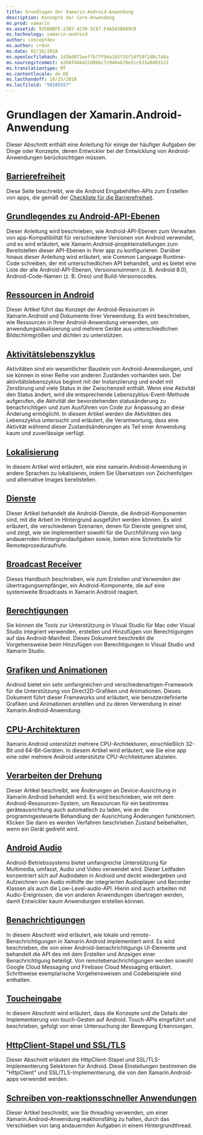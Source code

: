 ```yaml
---
title: Grundlagen der Xamarin.Android-Anwendung
description: Konzepte der Core-Anwendung
ms.prod: xamarin
ms.assetid: 935B8BFE-23B7-4239-5C87-F4A503B889CB
ms.technology: xamarin-android
author: conceptdev
ms.author: crdun
ms.date: 02/16/2018
ms.openlocfilehash: 1d3bd071eeffb77f94a1b5f35f1df59f2d8c7a8a
ms.sourcegitcommit: e268fd44422d0bbc7c944a678e2cc633a0493122
ms.translationtype: MT
ms.contentlocale: de-DE
ms.lasthandoff: 10/25/2018
ms.locfileid: "50105557"
---
```

# <a name="xamarinandroid-application-fundamentals"></a>Grundlagen der Xamarin.Android-Anwendung

Dieser Abschnitt enthält eine Anleitung für einige der häufiger Aufgaben der Dinge oder Konzepte, denen Entwickler bei der Entwicklung von Android-Anwendungen berücksichtigen müssen.

## <a name="accessibilityandroidapp-fundamentalsaccessibilitymd"></a>[Barrierefreiheit](~/android/app-fundamentals/accessibility.md)

Diese Seite beschreibt, wie die Android Eingabehilfen-APIs zum Erstellen von apps, die gemäß der [Checkliste für die Barrierefreiheit](~/cross-platform/app-fundamentals/accessibility.md).

##  <a name="understanding-android-api-levelsandroidapp-fundamentalsandroid-api-levelsmd"></a>[Grundlegendes zu Android-API-Ebenen](~/android/app-fundamentals/android-api-levels.md)

Dieser Anleitung wird beschrieben, wie Android-API-Ebenen zum Verwalten von app-Kompatibilität für verschiedene Versionen von Android verwendet, und es wird erläutert, wie Xamarin.Android-projekteinstellungen zum Bereitstellen dieser API-Ebenen in Ihrer app zu konfigurieren. Darüber hinaus dieser Anleitung wird erläutert, wie Common Language Runtime-Code schreiben, der mit unterschiedlichen API behandelt, und es bietet eine Liste der alle Android-API-Ebenen, Versionsnummern (z. B. Android 8.0), Android-Code-Namen (z. B. Oreo) und Build-Versionscodes.



##  <a name="resources-in-androidandroidapp-fundamentalsresources-in-androidindexmd"></a>[Ressourcen in Android](~/android/app-fundamentals/resources-in-android/index.md)

Dieser Artikel führt das Konzept der Android-Ressourcen in Xamarin.Android und Dokumente ihrer Verwendung. Es wird beschrieben, wie Ressourcen in Ihrer Android-Anwendung verwenden, um anwendungslokalisierung und mehrere Geräte aus unterschiedlichen Bildschirmgrößen und dichten zu unterstützen.




##  <a name="activity-lifecycleandroidapp-fundamentalsactivity-lifecycleindexmd"></a>[Aktivitätslebenszyklus](~/android/app-fundamentals/activity-lifecycle/index.md)

Aktivitäten sind ein wesentlicher Baustein von Android-Anwendungen, und sie können in einer Reihe von anderen Zuständen vorhanden sein. Der aktivitätslebenszyklus beginnt mit der Instanziierung und endet mit Zerstörung und viele Status in der Zwischenzeit enthält. Wenn eine Aktivität den Status ändert, wird die entsprechende Lebenszyklus-Event-Methode aufgerufen, die Aktivität der bevorstehenden statusänderung zu benachrichtigen und zum Ausführen von Code zur Anpassung an diese Änderung ermöglicht. In diesem Artikel werden die Aktivitäten des Lebenszyklus untersucht und erläutert, die Verantwortung, dass eine Aktivität während dieser Zustandsänderungen als Teil einer Anwendung kaum und zuverlässige verfügt.

##  <a name="localizationandroidapp-fundamentalslocalizationmd"></a>[Lokalisierung](~/android/app-fundamentals/localization.md)

In diesem Artikel wird erläutert, wie eine xamarin.Android-Anwendung in andere Sprachen zu lokalisieren, indem Sie Übersetzen von Zeichenfolgen und alternative Images bereitstellen.

## <a name="servicesandroidapp-fundamentalsservicesindexmd"></a>[Dienste](~/android/app-fundamentals/services/index.md)

Dieser Artikel behandelt die Android-Dienste, die Android-Komponenten sind, mit die Arbeit im Hintergrund ausgeführt werden können. Es wird erläutert, die verschiedenen Szenarien, denen für Dienste geeignet sind, und zeigt, wie sie implementiert sowohl für die Durchführung von lang andauernden Hintergrundaufgaben sowie, bieten eine Schnittstelle für Remoteprozeduraufrufe.

## <a name="broadcast-receiversandroidapp-fundamentalsbroadcast-receiversmd"></a>[Broadcast Receiver](~/android/app-fundamentals/broadcast-receivers.md)

Dieses Handbuch beschrieben, wie zum Erstellen und Verwenden der übertragungsempfänger, ein Android-Komponente, die auf eine systemweite Broadcasts in Xamarin.Android reagiert.



##  <a name="permissionsandroidapp-fundamentalspermissionsmd"></a>[Berechtigungen](~/android/app-fundamentals/permissions.md)

Sie können die Tools zur Unterstützung in Visual Studio für Mac oder Visual Studio integriert verwenden, erstellen und Hinzufügen von Berechtigungen auf das Android-Manifest. Dieses Dokument beschreibt die Vorgehensweise beim Hinzufügen von Berechtigungen in Visual Studio und Xamarin Studio.



##  <a name="graphics-and-animationandroidapp-fundamentalsgraphics-and-animationmd"></a>[Grafiken und Animationen](~/android/app-fundamentals/graphics-and-animation.md)

Android bietet ein sehr umfangreichen und verschiedenartigen-Framework für die Unterstützung von Direct2D-Grafiken und Animationen. Dieses Dokument führt dieser Frameworks und erläutert, wie benutzerdefinierte Grafiken und Animationen erstellen und zu deren Verwendung in einer Xamarin.Android-Anwendung.


##  <a name="cpu-architecturesandroidapp-fundamentalscpu-architecturesmd"></a>[CPU-Architekturen](~/android/app-fundamentals/cpu-architectures.md)

Xamarin.Android unterstützt mehrere CPU-Architekturen, einschließlich 32-Bit und 64-Bit-Geräten. In diesem Artikel wird erläutert, wie Sie eine app eine oder mehrere Android unterstützte CPU-Architekturen abzielen.




##  <a name="handling-rotationandroidapp-fundamentalshandling-rotationmd"></a>[Verarbeiten der Drehung](~/android/app-fundamentals/handling-rotation.md)

Dieser Artikel beschreibt, wie Änderungen an Device-Ausrichtung in Xamarin.Android behandelt wird. Es wird beschrieben, wie mit dem Android-Ressourcen-System, um Ressourcen für ein bestimmtes geräteausrichtung auch automatisch zu laden, wie an die programmgesteuerte Behandlung der Ausrichtung Änderungen funktioniert. Klicken Sie dann es werden Verfahren beschrieben Zustand beibehalten, wenn ein Gerät gedreht wird.



##  <a name="android-audioandroidapp-fundamentalsandroid-audiomd"></a>[Android Audio](~/android/app-fundamentals/android-audio.md)

Android-Betriebssystems bietet umfangreiche Unterstützung für Multimedia, umfasst, Audio und Video verwendet wird. Dieser Leitfaden konzentriert sich auf Audiodaten in Android und deckt wiedergeben und Aufzeichnen von Audio mithilfe der integrierten Audioplayer und Recorder Klassen als auch die Low-Level-audio-API. Hierin sind auch arbeiten mit Audio-Ereignissen, die von anderen Anwendungen übertragen werden, damit Entwickler kaum Anwendungen erstellen können.




##  <a name="notificationsandroidapp-fundamentalsnotificationsindexmd"></a>[Benachrichtigungen](~/android/app-fundamentals/notifications/index.md)

In diesem Abschnitt wird erläutert, wie lokale und remote-Benachrichtigungen in Xamarin.Android implementiert wird. Es wird beschrieben, die von einer Android-benachrichtigungs UI-Elemente und behandelt die API des mit dem Erstellen und Anzeigen einer Benachrichtigung beteiligt. Von remotebenachrichtigungen werden sowohl Google Cloud Messaging und Firebase Cloud Messaging erläutert. Schrittweise exemplarische Vorgehensweisen und Codebeispiele sind enthalten.



##  <a name="touchandroidapp-fundamentalstouchindexmd"></a>[Toucheingabe](~/android/app-fundamentals/touch/index.md)

In diesem Abschnitt wird erläutert, dass die Konzepte und die Details der Implementierung von touch-Gesten auf Android. Touch-APIs eingeführt und beschrieben, gefolgt von einer Untersuchung der Bewegung Erkennungen.



##  <a name="httpclient-stack-and-ssltlsandroidapp-fundamentalshttp-stackmd"></a>[HttpClient-Stapel und SSL/TLS](~/android/app-fundamentals/http-stack.md)

Dieser Abschnitt erläutert die HttpClient-Stapel und SSL/TLS-Implementierung Selektoren für Android. Diese Einstellungen bestimmen die "HttpClient" und SSL/TLS-Implementierung, die von den Xamarin.Android-apps verwendet werden.


##  <a name="writing-responsive-applicationswriting-responsive-appsmd"></a>[Schreiben von-reaktionsschneller Anwendungen](writing-responsive-apps.md)

Dieser Artikel beschreibt, wie Sie threading verwenden, um einer Xamarin.Android-Anwendung reaktionsfähig zu halten, durch das Verschieben von lang andauernden Aufgaben in einem Hintergrundthread.